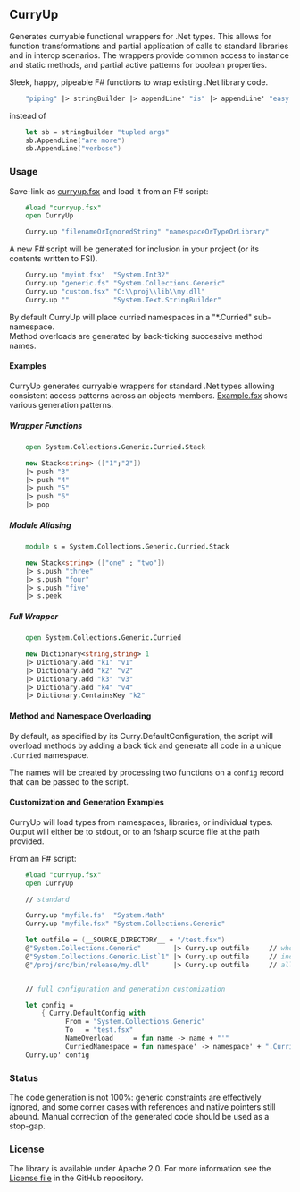## CurryUp

Generates curryable functional wrappers for .Net types.  This allows for function transformations and partial application of calls to standard libraries and in interop scenarios. The wrappers provide common access to instance and static methods, and partial active patterns for boolean properties.


Sleek, happy, pipeable F# functions to wrap existing .Net library code.

```fsharp
	"piping" |> stringBuilder |> appendLine' "is" |> appendLine' "easy!" 
```
instead of 
```fsharp
	let sb = stringBuilder "tupled args"
	sb.AppendLine("are more")
	sb.AppendLine("verbose")
```


### Usage

Save-link-as [curryup.fsx](https://raw.githubusercontent.com/aaron-comyn/curryup/develop/curryup.fsx) and load it from an F# script:

```fsharp
	#load "curryup.fsx"
	open CurryUp

	Curry.up "filenameOrIgnoredString" "namespaceOrTypeOrLibrary"
```

A new F# script will be generated for inclusion in your project (or its contents written to FSI).

```fsharp
	Curry.up "myint.fsx"  "System.Int32"
	Curry.up "generic.fs" "System.Collections.Generic"
	Curry.up "custom.fsx" "C:\\proj\\lib\\my.dll"
	Curry.up ""	          "System.Text.StringBuilder"
```

By default CurryUp will place curried namespaces in a "*.Curried" sub-namespace.  
Method overloads are generated by back-ticking successive method names.

#### Examples

CurryUp generates curryable wrappers for standard .Net types allowing consistent access patterns across an objects members.
[Example.fsx](https://raw.githubusercontent.com/aaron-comyn/curryup/develop/example.fsx) shows various generation patterns.


##### Wrapper Functions

```fsharp
	open System.Collections.Generic.Curried.Stack

	new Stack<string> (["1";"2"])
	|> push "3"
	|> push "4"
	|> push "5"
	|> push "6"
	|> pop
```

##### Module Aliasing
```fsharp
	module s = System.Collections.Generic.Curried.Stack

	new Stack<string> (["one" ; "two"])
	|> s.push "three" 
	|> s.push "four" 
	|> s.push "five" 
	|> s.peek 
```


##### Full Wrapper
```fsharp
	open System.Collections.Generic.Curried

	new Dictionary<string,string> 1
	|> Dictionary.add "k1" "v1"
	|> Dictionary.add "k2" "v2"
	|> Dictionary.add "k3" "v3"
	|> Dictionary.add "k4" "v4"
	|> Dictionary.ContainsKey "k2"
```



#### Method and Namespace Overloading

By default, as specified by its Curry.DefaultConfiguration, the script will overload methods by adding a back tick and generate all code in a unique `.Curried` namespace.  

The names will be created by processing two functions on a `config` record that can be passed to the script.


#### Customization and Generation Examples

CurryUp will load types from namespaces, libraries, or individual types.
Output will either be to stdout, or to an fsharp source file at the path provided.

From an F# script:

```fsharp
	#load "curryup.fsx"
	open CurryUp

	// standard

	Curry.up "myfile.fs"  "System.Math"
	Curry.up "myfile.fsx" "System.Collections.Generic"

	let outfile = (__SOURCE_DIRECTORY__ + "/test.fsx")
	@"System.Collections.Generic"        |> Curry.up outfile     // whole namespace
	@"System.Collections.Generic.List`1" |> Curry.up outfile     // individual type
	@"/proj/src/bin/release/my.dll"      |> Curry.up outfile     // all types in library


	// full configuration and generation customization

	let config = 
		{ Curry.DefaultConfig with 
			  From = "System.Collections.Generic"
			  To   = "test.fsx"
			  NameOverload     = fun name -> name + "'"
			  CurriedNamespace = fun namespace' -> namespace' + ".Curried" }
	Curry.up' config
```

### Status

The code generation is not 100%: generic constraints are effectively ignored, and some corner cases with references and native pointers still abound.
Manual correction of the generated code should be used as a stop-gap.


### License

The library is available under Apache 2.0. For more information see the [License file](https://raw.githubusercontent.com/aaron-comyn/curryup/develop/LICENSE.md) in the GitHub repository.
